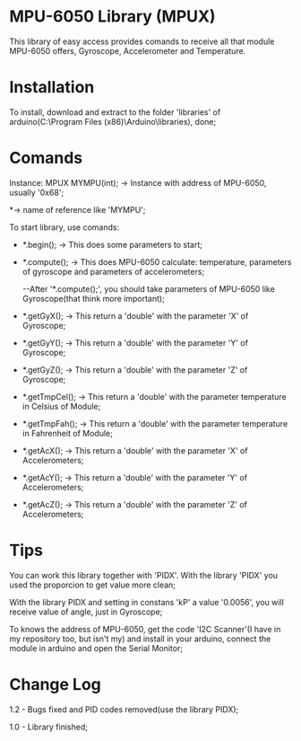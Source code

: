 # MPU-6050 Library (MPUX)

This library of easy access provides comands to receive all that module MPU-6050 offers, Gyroscope, Accelerometer and Temperature.


# Installation

To install, download and extract to the folder 'libraries' of arduino(C:\Program Files (x86)\Arduino\libraries\), done; 

# Comands

Instance: MPUX MYMPU(int); -> Instance with address of MPU-6050, usually '0x68';

*-> name of reference like 'MYMPU';

To start library, use comands: 

* *.begin(); -> This does some parameters to start;  
* *.compute(); -> This does MPU-6050 calculate: temperature, parameters of gyroscope and parameters of accelerometers;

	--After '*.compute();', you should take parameters of MPU-6050 like Gyroscope(that think more important);
	
* *.getGyX(); -> This return a 'double' with the parameter 'X' of Gyroscope;
* *.getGyY(); -> This return a 'double' with the parameter 'Y' of Gyroscope;
* *.getGyZ(); -> This return a 'double' with the parameter 'Z' of Gyroscope;

* *.getTmpCel(); -> This return a 'double' with the parameter temperature in Celsius of Module;
* *.getTmpFah(); -> This return a 'double' with the parameter temperature in Fahrenheit of Module;

* *.getAcX(); -> This return a 'double' with the parameter 'X' of Accelerometers;
* *.getAcY(); -> This return a 'double' with the parameter 'Y' of Accelerometers;
* *.getAcZ(); -> This return a 'double' with the parameter 'Z' of Accelerometers;

# Tips

You can work this library together with 'PIDX'. With the library 'PIDX' you used the proporcion to get value more clean;

With the library PIDX and setting in constans 'kP' a value '0.0056', you will receive value of angle, just in Gyroscope;

To knows the address of MPU-6050, get the code 'I2C Scanner'(I have in my repository too, but isn't my) and install in your arduino, 
connect the module in arduino and open the Serial Monitor;
 

# Change Log

1.2 - Bugs fixed and PID codes removed(use the library PIDX);

1.0 - Library finished;
